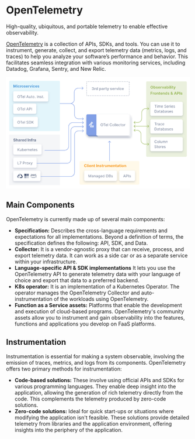 # OpenTelemetry

High-quality, ubiquitous, and portable telemetry to enable effective observability.

[OpenTelemetry](https://opentelemetry.io/) is a collection of APIs, SDKs, and tools. You can use it to instrument, generate, collect, and export telemetry data (metrics, logs, and traces) to help you analyze your software’s performance and behavior. This facilitates seamless integration with various monitoring services, including Datadog, Grafana, Sentry, and New Relic.

![OpenTelemetry architecture](./docs/images/architecture.png)

## Main Components

OpenTelemetry is currently made up of several main components:

- **Specification:** Describes the cross-language requirements and expectations for all implementations. Beyond a definition of terms, the specification defines the following: API, SDK, and Data.
- **Collector:** It is a vendor-agnostic proxy that can receive, process, and export telemetry data. It can work as a side car or as a separate service within your infrastructure.
- **Language-specific API & SDK implementations** It lets you use the OpenTelemetry API to generate telemetry data with your language of choice and export that data to a preferred backend.
- **K8s operator:** It is an implementation of a Kubernetes Operator. The operator manages the OpenTelemetry Collector and auto-instrumentation of the workloads using OpenTelemetry.
- **Function as a Service assets:** Platforms that enable the development and execution of cloud-based programs. OpenTelemetry's community assets allow you to instrument and gain observability into the features, functions and applications you develop on FaaS platforms.

## Instrumentation

Instrumentation is essential for making a system observable, involving the emission of traces, metrics, and logs from its components. OpenTelemetry offers two primary methods for instrumentation:

- **Code-based solutions:** These involve using official APIs and SDKs for various programming languages. They enable deep insight into the application, allowing the generation of rich telemetry directly from the code. This complements the telemetry produced by zero-code solutions.
- **Zero-code solutions:** Ideal for quick start-ups or situations where modifying the application isn't feasible. These solutions provide detailed telemetry from libraries and the application environment, offering insights into the periphery of the application.
